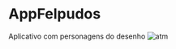 # AppFelpudos

Aplicativo com personagens do desenho
![atm](https://uploaddeimagens.com.br/images/001/538/743/full/felps.jpg?1533075507)
